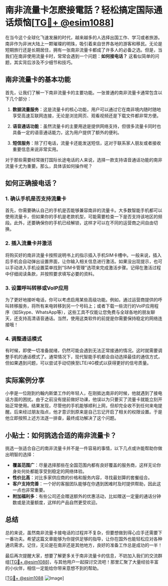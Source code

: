 # 南非流量卡怎麽接電話？轻松搞定国际通话烦恼[[TG💪+ @esim1088](https://t.me/s/esim1088)]

在当今这个全球化飞速发展的时代，越来越多的人选择出国工作、学习或者旅游。南非作为非洲大陆上一颗璀璨的明珠，吸引着来自世界各地的游客和移民。无论是短期旅行还是长期居住，拥有一张南非流量卡都成了许多人的必备之选。但是，当我们在南非使用流量卡时，常常会遇到一个问题：**如何接电话？** 这看似简单的问题，其实背后涉及不少细节和技巧。

## 南非流量卡的基本功能

首先，让我们了解一下南非流量卡的主要功能。一张普通的南非流量卡通常包含以下几个部分：

1. **数据流量服务**：这是流量卡的核心功能，用户可以通过它在南非境内随时随地享受高速互联网连接，无论是浏览网页、观看视频还是下载文件都非常方便。
   
2. **语音通话功能**：虽然流量卡的主要用途是提供网络支持，但很多流量卡同时也具备一定的语音通话能力，这为用户提供了额外的便利。
   
3. **短信服务**：除了打电话，流量卡还能发送短信，这对于联系家人朋友或者接收重要信息来说非常实用。

对于那些需要经常拨打国际长途电话的人来说，选择一款支持语音通话功能的南非流量卡尤为重要。那么，具体该如何操作呢？

## 如何正确接电话？

### 1. 确认手机是否支持流量卡

首先，你需要确认自己的手机是否能够兼容南非的流量卡。大多数智能手机都可以使用流量卡，但如果你的手机是老款机型，可能需要检查一下是否支持该地区的频段。此外，还要确保你的手机已经解锁，这样才可以在不同的运营商之间自由切换。

### 2. 插入流量卡并激活

将购买好的南非流量卡按照说明书上的指示插入手机SIM卡槽中。一般来说，插入后手机会自动弹出设置界面，让你输入相关信息进行激活。如果没出现提示，也可以手动进入手机设置菜单找到“SIM卡管理”选项来完成激活步骤。记得在激活过程中仔细阅读条款，并按照要求填写必要的资料。

### 3. 设置呼叫转移或VoIP应用

为了更好地接听电话，你可以考虑启用某些高级功能。例如，通过运营商提供的呼叫转移服务，将所有来电转移到另一个号码上；或者下载一些流行的VoIP应用程序（如Skype、WhatsApp等），这些工具不仅能让您免费与全球各地的朋友聊天，还支持高清语音通话。当然，使用这类软件的前提是你需要保持稳定的网络连接哦！

### 4. 调整通话模式

有时候，即使一切准备就绪，仍然可能会遇到无法正常接通的情况。这时就需要调整手机的通话模式了。通常情况下，现代智能手机都会自动选择最佳的通信方式，但如果遇到问题，可以尝试手动切换至LTE/4G模式以获得更好的信号质量。

## 实际案例分享

小李是一位刚到约翰内斯堡工作的年轻人，在刚抵达南非的时候，他就遇到了接电话方面的困扰。由于之前没有提前做好功课，他误以为只要买了流量卡就能立刻开始正常使用。结果发现，尽管他的手机能够顺利上网，但却完全收不到任何来电提醒。后来经过朋友指点，他才意识到原来是自己忘记开启了相关的权限设置。于是他立即按照上述方法逐一排查，最终成功解决了这个问题。

## 小贴士：如何挑选合适的南非流量卡？

挑选一张适合自己的南非流量卡并不是一件容易的事情，以下几点或许能帮助你做出明智的选择：

- **覆盖范围广**：尽量选择那些在全国范围内都有良好覆盖的服务商，这样无论你身处何处都能享受到稳定的网络体验。
- **性价比高**：对比多家供应商的价格和服务内容，寻找最划算的套餐组合。
- **客户支持完善**：一个好的客服团队能够在你遇到困难时及时提供帮助，因此这一点也非常重要。
- **附加福利多**：有些公司还会赠送额外的优惠活动，比如赠送一定量的通话分钟数或是流量额度，这样的产品自然更受欢迎。

## 总结

总的来说，虽然南非流量卡接电话的过程并不复杂，但要想做到得心应手还需要下一番功夫。希望这篇文章能够为你提供足够的指导，让你在国外也能轻松应对各种通讯需求。记住，无论是在南非还是其他地方，良好的准备工作总是成功的一半！

最后再次提醒大家，想要了解更多关于南非流量卡的信息，不妨加入我们的交流群组[[TG💪+ @esim1088](https://t.me/s/esim1088)]，与其他用户一起探讨交流吧！那里汇聚了大量经验丰富的小伙伴，相信一定能给你带来意想不到的帮助。

[[TG💪+ @esim1088](https://t.me/s/esim1088) ![Image](https://i.postimg.cc/4NQfJmqS/Snipaste-2025-05-13-00-14-12.png)]